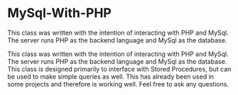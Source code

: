 # MySql-With-PHP
This class was written with the intention of interacting with PHP and MySql. The server runs PHP as the backend language and MySql as the database.

This class was written with the intention of interacting with PHP and MySql.
The server runs PHP as the backend language and MySql as the database.
This class is designed primarily to interface with Stored Procedures, but can be used to make simple queries as well.
This has already been used in some projects and therefore is working well.
Feel free to ask any questions.
